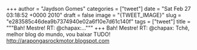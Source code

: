 
+++
author = "Jaydson Gomes"
categories = ["tweet"]
date = "Sat Feb 27 03:18:52 +0000 2010"
draft = false
image = "{TWEET_IMAGE}"
slug = "e283585c46dea9b7374940e02a6f10e7d61c140f"
tags = ["tweet"]
title = """Bah! Mestre! RT: @chapax:..."""
+++
Bah! Mestre! RT: @chapax: Tchê, melhor blog do mundo, vou baixar TUDO! http://arapongasrockmotor.blogspot.com
